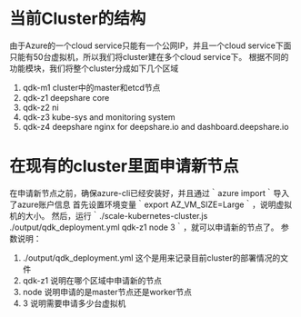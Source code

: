 # 当前Cluster的结构
由于Azure的一个cloud service只能有一个公网IP，并且一个cloud service下面只能有50台虚拟机，所以我们将cluster建在多个cloud service下。
根据不同的功能模块，我们将整个cluster分成如下几个区域
1. qdk-m1 cluster中的master和etcd节点
2. qdk-z1 deepshare core
3. qdk-z2 ni
4. qdk-z3 kube-sys and monitoring system
5. qdk-z4 deepshare nginx for deepshare.io and dashboard.deepshare.io

# 在现有的cluster里面申请新节点
在申请新节点之前，确保azure-cli已经安装好，并且通过｀azure import｀导入了azure账户信息
首先设置环境变量｀export AZ_VM_SIZE=Large｀，说明虚拟机的大小。
然后，运行｀./scale-kubernetes-cluster.js ./output/qdk_deployment.yml qdk-z1 node 3｀，就可以申请新的节点了。
参数说明：
1. ./output/qdk_deployment.yml 这个是用来记录目前cluster的部署情况的文件
2. qdk-z1 说明在哪个区域中申请新的节点
3. node 说明申请的是master节点还是worker节点
4. 3 说明需要申请多少台虚拟机